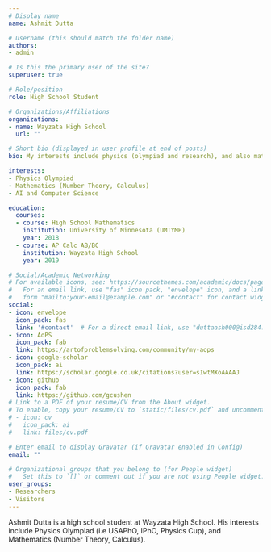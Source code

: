 ```yaml
---
# Display name
name: Ashmit Dutta

# Username (this should match the folder name)
authors:
- admin

# Is this the primary user of the site?
superuser: true

# Role/position
role: High School Student 

# Organizations/Affiliations
organizations:
- name: Wayzata High School
  url: ""

# Short bio (displayed in user profile at end of posts)
bio: My interests include physics (olympiad and research), and also math (currently taking calculus)

interests:
- Physics Olympiad
- Mathematics (Number Theory, Calculus)
- AI and Computer Science

education:
  courses:
  - course: High School Mathematics
    institution: University of Minnesota (UMTYMP)
    year: 2018
  - course: AP Calc AB/BC
    institution: Wayzata High School 
    year: 2019

# Social/Academic Networking
# For available icons, see: https://sourcethemes.com/academic/docs/page-builder/#icons
#   For an email link, use "fas" icon pack, "envelope" icon, and a link in the
#   form "mailto:your-email@example.com" or "#contact" for contact widget.
social:
- icon: envelope
  icon_pack: fas
  link: '#contact'  # For a direct email link, use "duttaash000@isd284.com".
- icon: AoPS
  icon_pack: fab
  link: https://artofproblemsolving.com/community/my-aops
- icon: google-scholar
  icon_pack: ai
  link: https://scholar.google.co.uk/citations?user=sIwtMXoAAAAJ
- icon: github
  icon_pack: fab
  link: https://github.com/gcushen
# Link to a PDF of your resume/CV from the About widget.
# To enable, copy your resume/CV to `static/files/cv.pdf` and uncomment the lines below.
# - icon: cv
#   icon_pack: ai
#   link: files/cv.pdf

# Enter email to display Gravatar (if Gravatar enabled in Config)
email: ""

# Organizational groups that you belong to (for People widget)
#   Set this to `[]` or comment out if you are not using People widget.
user_groups:
- Researchers
- Visitors
---
```


Ashmit Dutta is a high school student at Wayzata High School. His interests include Physics Olympiad (i.e USAPhO, IPhO, Physics Cup), and Mathematics (Number Theory, Calculus).

